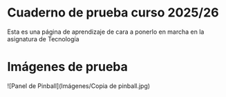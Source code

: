 # Cuaderno de prueba curso 2025/26
Esta es una página de aprendizaje de cara a ponerlo en marcha en la asignatura de Tecnología

# Imágenes de prueba
![Panel de Pinball](Imágenes/Copia de pinball.jpg)

